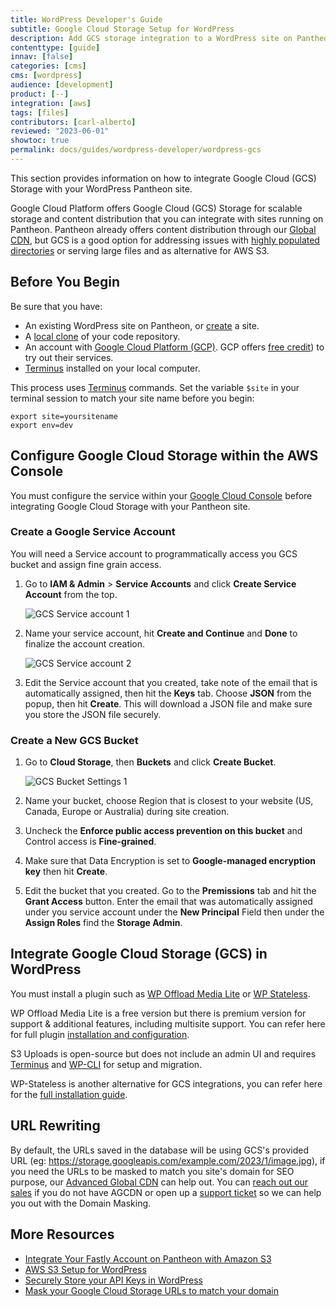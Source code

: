 ```yaml
---
title: WordPress Developer's Guide
subtitle: Google Cloud Storage Setup for WordPress
description: Add GCS storage integration to a WordPress site on Pantheon.
contenttype: [guide]
innav: [false]
categories: [cms]
cms: [wordpress]
audience: [development]
product: [--]
integration: [aws]
tags: [files]
contributors: [carl-alberto]
reviewed: "2023-06-01"
showtoc: true
permalink: docs/guides/wordpress-developer/wordpress-gcs
---
```


This section provides information on how to integrate Google Cloud (GCS) Storage with your WordPress Pantheon site.

Google Cloud Platform offers Google Cloud (GCS) Storage for scalable storage and content distribution that you can integrate with sites running on Pantheon. Pantheon already offers content distribution through our [Global CDN](/guides/global-cdn), but GCS is a good option for addressing issues with [highly populated directories](/guides/filesystem/large-files) or serving large files and as alternative for AWS S3.

## Before You Begin

Be sure that you have:

- An existing WordPress site on Pantheon, or [create](https://dashboard.pantheon.io/sites/create) a site.
- A [local clone](/guides/git/git-config#clone-your-site-codebase) of your code repository.
- An account with [Google Cloud Platform (GCP)](https://cloud.google.com/). GCP offers [free credit](https://console.cloud.google.com/freetrial)) to try out their services.
- [Terminus](/terminus) installed on your local computer.

<Alert title="Exports" type="export">

This process uses [Terminus](/terminus) commands. Set the variable `$site` in your terminal session to match your site name before you begin:

```bash{promptUser: user}
export site=yoursitename
export env=dev
```

</Alert>

## Configure Google Cloud Storage within the AWS Console

You must configure the service within your [Google Cloud Console](https://console.cloud.google.com/) before integrating Google Cloud Storage with your Pantheon site.

### Create a Google Service Account

You will need a Service account to programmatically access you GCS bucket and assign fine grain access.

1. Go to **IAM & Admin** > **Service Accounts** and click **Create Service Account** from the top.

   ![GCS Service account 1](../../../images/guides/gcs-aa1.png)

1. Name your service account, hit **Create and Continue** and **Done** to finalize the account creation.

   ![GCS Service account 2](../../../images/guides/gcs-aa2.png)

1. Edit the Service account that you created, take note of the email that is automatically assigned, then hit the **Keys** tab. Choose **JSON** from the popup, then hit **Create**. This will download a JSON file and make sure you store the JSON file securely.

### Create a New GCS Bucket

1. Go to **Cloud Storage**, then **Buckets** and click **Create Bucket**.

   ![GCS Bucket Settings 1](../../../images/guides/gcs11.png)

1. Name your bucket, choose Region that is closest to your website (US, Canada, Europe or Australia) during site creation.
 
1. Uncheck the **Enforce public access prevention on this bucket** and Control access is **Fine-grained**.
 
1. Make sure that Data Encryption is set to **Google-managed encryption key** then hit **Create**.

1. Edit the bucket that you created. Go to the **Premissions** tab and hit the **Grant Access** button. Enter the email that was automatically assigned under you service account under the **New Principal** Field then under the **Assign Roles** find the **Storage Admin**.


## Integrate Google Cloud Storage (GCS) in WordPress

You must install a plugin such as [WP Offload Media Lite](https://wordpress.org/plugins/amazon-s3-and-cloudfront/) or [WP Stateless](https://wordpress.org/plugins/wp-stateless/).

WP Offload Media Lite is a free version but there is premium version for support & additional features, including multisite support. You can refer here for full plugin [installation and configuration](https://wordpress.org/plugins/wp-stateless/#installation).

S3 Uploads is open-source but does not include an admin UI and requires [Terminus](/terminus) and [WP-CLI](/guides/wp-cli) for setup and migration.

WP-Stateless is another alternative for GCS integrations, you can refer here for the [full installation guide](https://wp-stateless.github.io/docs/manual-setup/). 


## URL Rewriting

By default, the URLs saved in the database will be using GCS's provided URL (eg: https://storage.googleapis.com/example.com/2023/1/image.jpg), if you need the URLs to be masked to match you site's domain for SEO purpose, our [Advanced Global CDN](/guides/agcdn/agcdn-features#domain-masking-and-reverse-proxy) can help out. You can [reach out our sales](https://pantheon.io/contact-sales) if you do not have AGCDN or open up a [support ticket](/guides/agcdn/submit-request#submit-a-request) so we can help you out with the Domain Masking.

## More Resources

- [Integrate Your Fastly Account on Pantheon with Amazon S3](/guides/fastly-pantheon/fastly-amazon-s3)
- [AWS S3 Setup for WordPress](/guides/wordpress-developer/wordpress-s3)
- [Securely Store your API Keys in WordPress](/guides/wordpress-developer/wordpress-secrets-management)
- [Mask your Google Cloud Storage URLs to match your domain](/guides/agcdn/agcdn-features#domain-masking-and-reverse-proxy)
